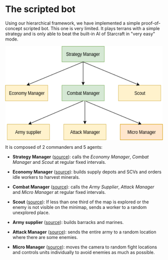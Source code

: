 # The scripted bot

Using our hierarchical framework, we have implemented a simple proof-of-concept scripted bot. This one is very limited. It plays terrans with a simple strategy and is only able to beat the built-in AI of Starcraft in "very easy" mode.

<p align="center">
<img align="center" src="https://github.com/Xaxetrov/OSCAR/blob/docs/docs/images/scripted.png?raw=true" alt="The scripted bot" title="The scripted bot" height="300px">
</p>

It is composed of 2 commanders and 5 agents:

* **Strategy Manager** ([source](https://github.com/Xaxetrov/OSCAR/blob/docs/oscar/agent/scripted/strategy_manager.py)): calls the *Economy Manager*, *Combat Manager* and *Scout* at regular fixed intervals.

* **Economy Manager** ([source](https://github.com/Xaxetrov/OSCAR/blob/docs/oscar/agent/scripted/economy_manager.py)): builds supply depots and SCVs and orders idle workers to harvest minerals.

* **Combat Manager** ([source](https://github.com/Xaxetrov/OSCAR/blob/docs/oscar/agent/scripted/combat_manager.py)): calls the *Army Supplier*, *Attack Manager* and *Micro Manager* at regular fixed intervals.

* **Scout** ([source](https://github.com/Xaxetrov/OSCAR/blob/docs/oscar/agent/scripted/scout.py)): If less than one third of the map is explored or the enemy is not visible on the minimap, sends a worker to a random unexplored place.

* **Army supplier** ([source](https://github.com/Xaxetrov/OSCAR/blob/docs/oscar/agent/scripted/army_supplier.py)): builds barracks and marines.

* **Attack Manager** ([source](https://github.com/Xaxetrov/OSCAR/blob/docs/oscar/agent/scripted/attack_manager.py)): sends the entire army to a random location where there are some enemies.

* **Micro Manager** ([source](https://github.com/Xaxetrov/OSCAR/blob/docs/oscar/agent/scripted/micro_manager.py)): moves the camera to random fight locations and controls units individually to avoid enemies as much as possible.